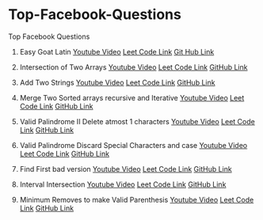 # Top-Facebook-Questions
Top Facebook Questions

1. Easy Goat Latin [Youtube Video](https://www.youtube.com/watch?v=29ls7AwZZJA) [Leet Code Link](https://leetcode.com/problems/goat-latin/) [Git Hub Link](https://github.com/HappyCoder29/Top-Facebook-Questions/blob/master/GoatLatin/src/edu/northeastern/ashish/Main.java)

2. Intersection of Two Arrays [Youtube Video](https://www.youtube.com/watch?v=JJfAmvU4M6s) [Leet Code Link](https://leetcode.com/problems/intersection-of-two-arrays/solution/) [GitHub Link](https://github.com/HappyCoder29/Top-Facebook-Questions/blob/master/IntersectionOfArrays/src/edu/northeastern/ashish/Main.java) 

3. Add Two Strings [Youtube Video](https://www.youtube.com/watch?v=JLCZ_gNCAxQ) [Leet Code Link](https://leetcode.com/problems/add-strings/) [GitHub Link](https://github.com/HappyCoder29/Top-Facebook-Questions/blob/master/AddTwoStrings/src/edu/northeastern/ashish/Main.java) 

4. Merge Two Sorted arrays recursive and Iterative [Youtube Video](https://www.youtube.com/watch?v=-_sIMzT4oS0) [Leet Code Link](https://leetcode.com/problems/merge-sorted-array/) [GitHub Link](https://github.com/HappyCoder29/Top-Facebook-Questions/blob/master/MergeSortedArrays/src/edu/northeastern/ashish/Main.java) 

5. Valid Palindrome II Delete atmost 1 characters [Youtube Video](https://www.youtube.com/watch?v=hSK4Y_CBFy4) [Leet Code Link](https://leetcode.com/problems/valid-palindrome-ii/) [GitHub Link](https://github.com/HappyCoder29/Top-Facebook-Questions/blob/master/ValidPalindromeDeleteOneChar/src/edu/northeastern/ashish/Main.java) 

6. Valid Palindrome Discard Special Characters and case [Youtube Video](https://www.youtube.com/watch?v=E07rE2kz-_M) [Leet Code Link](https://leetcode.com/problems/valid-palindrome/) [GitHub Link](https://github.com/HappyCoder29/Top-Facebook-Questions/blob/master/ValidPalindromeCharactersOnly/src/edu/northeastern/ashish/Main.java) 


7. Find First bad version [Youtube Video](https://www.youtube.com/watch?v=25VxtXbKhfk) [Leet Code Link](https://leetcode.com/problems/first-bad-version//) [GitHub Link](https://github.com/HappyCoder29/Top-Facebook-Questions/blob/master/FindFirstBadVersion/src/edu/northeastern/ashish/Main.java) 

8. Interval Intersection [Youtube Video](https://www.youtube.com/watch?v=IKYUQF1qA5M) [Leet Code Link](https://leetcode.com/problems/interval-list-intersections/) [GitHub Link](https://github.com/HappyCoder29/Top-Facebook-Questions/tree/master/IntervalIntersection/src/edu/northeastern/ashish) 

9. Minimum Removes to make Valid Parenthesis [Youtube Video](https://www.youtube.com/watch?v=_tz6i5FQ9ck) [Leet Code Link](https://leetcode.com/problems/minimum-remove-to-make-valid-parentheses/) [GitHub Link](https://github.com/HappyCoder29/Top-Facebook-Questions/blob/master/MinRemoveToMakeValid/src/edu/northeastern/ashish/Main.java) 
